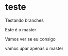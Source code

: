 # teste

Testando branches 

Este é o master



Vamos ver se eu consigo

vamos upar apenas o master
